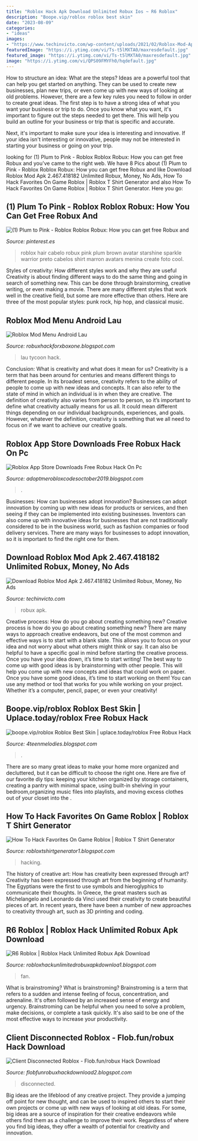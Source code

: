 ```yaml
---
title: "Roblox Hack Apk Download Unlimited Robux Ios ~ R6 Roblox"
description: "Boope.vip/roblox roblox best skin"
date: "2023-08-09"
categories:
- "ideas"
images:
- "https://www.techinvicto.com/wp-content/uploads/2021/02/Roblox-Mod-Apk-2.467.418182-Unlimited-Robux-Money-No-Ads-featured-image.jpg"
featuredImage: "https://i.ytimg.com/vi/Ts-t5lMXTA0/maxresdefault.jpg"
featured_image: "https://i.ytimg.com/vi/Ts-t5lMXTA0/maxresdefault.jpg"
image: "https://i.ytimg.com/vi/QPS09FMYFh0/hqdefault.jpg"
---
```



How to structure an idea: What are the steps?
Ideas are a powerful tool that can help you get started on anything. They can be used to create new businesses, plan new trips, or even come up with new ways of looking at old problems. However, there are a few key rules you need to follow in order to create great ideas.
The first step is to have a strong idea of what you want your business or trip to do. Once you know what you want, it's important to figure out the steps needed to get there. This will help you build an outline for your business or trip that is specific and accurate.

Next, it's important to make sure your idea is interesting and innovative. If your idea isn't interesting or innovative, people may not be interested in starting your business or going on your trip.

	

		
looking for (1) Plum to Pink - Roblox Roblox Robux: How you can get free Robux and you've came to the right web. We have 8 Pics about (1) Plum to Pink - Roblox Roblox Robux: How you can get free Robux and like Download Roblox Mod Apk 2.467.418182 Unlimited Robux, Money, No Ads, How To Hack Favorites On Game Roblox | Roblox T Shirt Generator and also How To Hack Favorites On Game Roblox | Roblox T Shirt Generator. Here you go:
		
    
## (1) Plum To Pink - Roblox Roblox Robux: How You Can Get Free Robux And

<img loading=lazy src="https://i.pinimg.com/736x/b9/c5/41/b9c541a9cc4c967fca7e09a727224282.jpg" onerror="this.onerror=null;this.src='https://tse4.mm.bing.net/th?id=OIP.aVSGDwgQd39icznlkX6dAgAAAA&amp;pid=15.1';" alt="(1) Plum to Pink - Roblox Roblox Robux: How you can get free Robux and">

_Source: pinterest.es_

>roblox hair cabelo robux pink plum brown avatar starshine sparkle warrior preto cabelos shirt marron avatars menina create foto cool. 

	

Styles of creativity: How different styles work and why they are useful
Creativity is about finding different ways to do the same thing and going in search of something new. This can be done through brainstorming, creative writing, or even making a movie. There are many different styles that work well in the creative field, but some are more effective than others. Here are three of the most popular styles: punk rock, hip hop, and classical music.

    
## Roblox Mod Menu Android Lau

<img loading=lazy src="https://i.ytimg.com/vi/Ts-t5lMXTA0/maxresdefault.jpg" onerror="this.onerror=null;this.src='https://tse1.mm.bing.net/th?id=OIP.XGO7oNbYi6XKwbSLTXY4vwHaEK&amp;pid=15.1';" alt="Roblox Mod Menu Android Lau">

_Source: robuxhackforxboxone.blogspot.com_

>lau tycoon hack. 

	

Conclusion: What is creativity and what does it mean for us?
Creativity is a term that has been around for centuries and means different things to different people. In its broadest sense, creativity refers to the ability of people to come up with new ideas and concepts. It can also refer to the state of mind in which an individual is in when they are creative. The definition of creativity also varies from person to person, so it’s important to define what creativity actually means for us all. It could mean different things depending on our individual backgrounds, experiences, and goals. However, whatever the definition, creativity is something that we all need to focus on if we want to achieve our creative goals.

    
## Roblox App Store Downloads Free Robux Hack On Pc

<img loading=lazy src="https://image.winudf.com/v2/image1/Y29tLnRpcHMucm9idXhyb2J1eC51b29kb29fc2NyZWVuXzBfMTU3MTc2OTIzOF8wMzI/screen-0.jpg?fakeurl=1&amp;type=.jpg" onerror="this.onerror=null;this.src='https://tse4.mm.bing.net/th?id=OIP.TZChZlo9bWPpBmYWayl0bQHaEX&amp;pid=15.1';" alt="Roblox App Store Downloads Free Robux Hack On Pc">

_Source: adoptmerobloxcodesoctober2019.blogspot.com_

>. 

	

Businesses: How can businesses adopt innovation?
Businesses can adopt innovation by coming up with new ideas for products or services, and then seeing if they can be implemented into existing businesses. Inventors can also come up with innovative ideas for businesses that are not traditionally considered to be in the business world, such as fashion companies or food delivery services. There are many ways for businesses to adopt innovation, so it is important to find the right one for them.

    
## Download Roblox Mod Apk 2.467.418182 Unlimited Robux, Money, No Ads

<img loading=lazy src="https://www.techinvicto.com/wp-content/uploads/2021/02/Roblox-Mod-Apk-2.467.418182-Unlimited-Robux-Money-No-Ads-featured-image.jpg" onerror="this.onerror=null;this.src='https://tse1.mm.bing.net/th?id=OIP.pINyx9GySCeKoXvR_jjYoAHaD4&amp;pid=15.1';" alt="Download Roblox Mod Apk 2.467.418182 Unlimited Robux, Money, No Ads">

_Source: techinvicto.com_

>robux apk. 

	

Creative process: How do you go about creating something new?
Creative process is how do you go about creating something new? There are many ways to approach creative endeavors, but one of the most common and effective ways is to start with a blank slate. This allows you to focus on your idea and not worry about what others might think or say. It can also be helpful to have a specific goal in mind before starting the creative process. Once you have your idea down, it’s time to start writing! The best way to come up with good ideas is by brainstorming with other people. This will help you come up with new concepts and ideas that could work on paper. Once you have some good ideas, it’s time to start working on them! You can use any method or tool that works for you while working on your project. Whether it’s a computer, pencil, paper, or even your creativity!

    
## Boope.vip/roblox Roblox Best Skin | Uplace.today/roblox Free Robux Hack

<img loading=lazy src="https://i.ytimg.com/vi/QPS09FMYFh0/hqdefault.jpg" onerror="this.onerror=null;this.src='https://tse3.mm.bing.net/th?id=OIP.OMoi0gvdNUopf9tShFIh1AHaFj&amp;pid=15.1';" alt="boope.vip/roblox Roblox Best Skin | uplace.today/roblox Free Robux Hack">

_Source: 4teenmelodies.blogspot.com_

>. 

	

There are so many great ideas to make your home more organized and decluttered, but it can be difficult to choose the right one. Here are five of our favorite diy tips: keeping your kitchen organized by storage containers, creating a pantry with minimal space, using built-in shelving in your bedroom,organizing music files into playlists, and moving excess clothes out of your closet into the .

    
## How To Hack Favorites On Game Roblox | Roblox T Shirt Generator

<img loading=lazy src="https://lh6.googleusercontent.com/proxy/_sbx9WiINkBGWMniHmBHKv0SPgtE7_SYsYFwWmkBn6j2ZkPFehqbzlj8zRjxONlhzmX7N8hirT5jwldSJ8uotBcARpeTUVNR=w1200-h630-pd" onerror="this.onerror=null;this.src='https://tse4.mm.bing.net/th?id=OIP.Y_nU532pMDXQFiCvm8pzwAHaD4&amp;pid=15.1';" alt="How To Hack Favorites On Game Roblox | Roblox T Shirt Generator">

_Source: robloxtshirtgenerator1.blogspot.com_

>hacking. 

	

The history of creative art: How has creativity been expressed through art?
Creativity has been expressed through art from the beginning of humanity. The Egyptians were the first to use symbols and hieroglyphics to communicate their thoughts. In Greece, the great masters such as Michelangelo and Leonardo da Vinci used their creativity to create beautiful pieces of art. In recent years, there have been a number of new approaches to creativity through art, such as 3D printing and coding.

    
## R6 Roblox | Roblox Hack Unlimited Robux Apk Download

<img loading=lazy src="https://vignette.wikia.nocookie.net/roblox-tower-battles-fan-ideas/images/f/f1/R6_Zombie.png/revision/latest?cb=20190223172305" onerror="this.onerror=null;this.src='https://tse3.mm.bing.net/th?id=OIP.FV0YyG2TM3t_I0fsmuo05QAAAA&amp;pid=15.1';" alt="R6 Roblox | Roblox Hack Unlimited Robux Apk Download">

_Source: robloxhackunlimitedrobuxapkdownloa1.blogspot.com_

>fan. 

	

What is brainstroming?
What is brainstroming? Brainstroming is a term that refers to a sudden and intense feeling of focus, concentration, and adrenaline. It's often followed by an increased sense of energy and urgency. Brainstroming can be helpful when you need to solve a problem, make decisions, or complete a task quickly. It's also said to be one of the most effective ways to increase your productivity.

    
## Client Disconnected Roblox - Flob.fun/robux Hack Download

<img loading=lazy src="https://lh6.googleusercontent.com/proxy/3FAEYb46NcR80aYXoAXw7jsDrQdFDSTXSDLwTYyXr5dKoqHSYYG4S_txcOadgeSMXeR9sY5DX3YzLJuxRZMYVNsb09f37nYdSMjo320ZHQrk4hn3oe6-BEqaIiu3LdBVHSwncW3Q0jgRBhhYyg=s0-d" onerror="this.onerror=null;this.src='https://tse1.mm.bing.net/th?id=OIP.7f8TJoGNXZTvw0umBh054AHaJ6&amp;pid=15.1';" alt="Client Disconnected Roblox - Flob.fun/robux Hack Download">

_Source: flobfunrobuxhackdownload2.blogspot.com_

>disconnected. 

	

Big ideas are the lifeblood of any creative project. They provide a jumping off point for new thought, and can be used to inspired others to start their own projects or come up with new ways of looking at old ideas. For some, big ideas are a source of inspiration for their creative endeavors while others find them as a challenge to improve their work. Regardless of where you find big ideas, they offer a wealth of potential for creativity and innovation.

